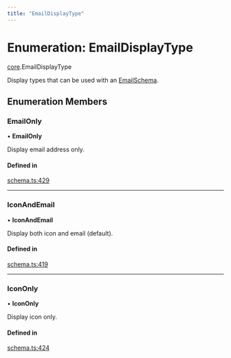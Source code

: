 ```yaml
---
title: "EmailDisplayType"
---
```

# Enumeration: EmailDisplayType

[core](../modules/core.md).EmailDisplayType

Display types that can be used with an [EmailSchema](../interfaces/core.EmailSchema.md).

## Enumeration Members

### EmailOnly

• **EmailOnly**

Display email address only.

#### Defined in

[schema.ts:429](https://github.com/coda/packs-sdk/blob/main/schema.ts#L429)

___

### IconAndEmail

• **IconAndEmail**

Display both icon and email (default).

#### Defined in

[schema.ts:419](https://github.com/coda/packs-sdk/blob/main/schema.ts#L419)

___

### IconOnly

• **IconOnly**

Display icon only.

#### Defined in

[schema.ts:424](https://github.com/coda/packs-sdk/blob/main/schema.ts#L424)
